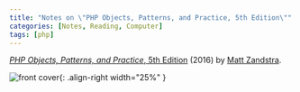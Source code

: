 ```yaml
---
title: "Notes on \"PHP Objects, Patterns, and Practice, 5th Edition\""
categories: [Notes, Reading, Computer]
tags: [php]
---
```


[*PHP Objects, Patterns, and Practice*, 5th Edition](https://www.apress.com/gp/book/9781484219959) (2016) by [Matt Zandstra](https://twitter.com/getinstance_mz).

![front cover](https://images.springer.com/sgw/books/medium/9781484219959.jpg){: .align-right width="25%" }
